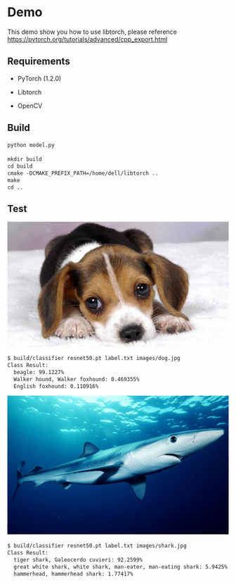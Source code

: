 # Demo

This demo show you how to use libtorch, please reference https://pytorch.org/tutorials/advanced/cpp_export.html

## Requirements

- PyTorch (1.2.0)

- Libtorch

- OpenCV

  

## Build

```
python model.py

mkdir build
cd build
cmake -DCMAKE_PREFIX_PATH=/home/dell/libtorch ..
make
cd ..
```

## Test

![](./images/dog.jpg)

```
$ build/classifier resnet50.pt label.txt images/dog.jpg 
Class Result:
  beagle: 99.1227%
  Walker hound, Walker foxhound: 0.469355%
  English foxhound: 0.110916%

```
![](./images/shark.jpg)
```
$ build/classifier resnet50.pt label.txt images/shark.jpg 
Class Result:
  tiger shark, Galeocerdo cuvieri: 92.2599%
  great white shark, white shark, man-eater, man-eating shark: 5.9425%
  hammerhead, hammerhead shark: 1.77417%
  
```

